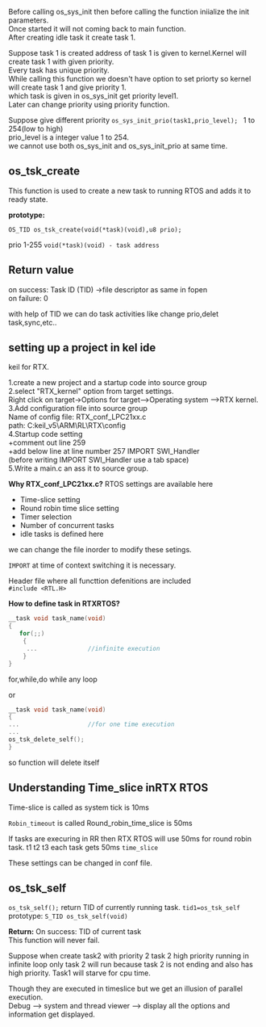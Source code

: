 Before calling os_sys_init then before calling the function iniialize the init parameters.  
Once started it will not coming back to main function.  
After creating idle task it create task 1.  

Suppose task 1 is created address of task 1 is given to kernel.Kernel will create task 1 with given priority.    
Every task has unique priority.  
While calling this function we doesn't have option to set priorty so kernel will create task 1 and give priority 1.   
which task is given in os_sys_init get priority level1.  
Later can change priority using priority function.  

Suppose give different priority `os_sys_init_prio(task1,prio_level); ` 
1 to 254(low to high)  
prio_level is a integer value 1 to 254.    
we cannot use both os_sys_init and os_sys_init_prio at same time.   

## os_tsk_create

This function is used to create a new task to running RTOS and adds it to ready state.  

**prototype:**

`OS_TID os_tsk_create(void(*task)(void),u8 prio);`

prio 1-255
`void(*task)(void) - task address`

## Return value

on success: Task ID (TID)  ->file descriptor as same in fopen  
on failure: 0  

with help of TID we can do task activities like change prio,delet task,sync,etc..  


## setting up a project in kel ide

keil for RTX.

1.create a new project and a startup code into source group  
2.select "RTX_kernel" option from target settings.  
   Right click on target->Options for target-->Operating system -->RTX kernel.  
3.Add configuration file into source group  
  Name of config file: RTX_conf_LPC21xx.c  
  path: C:keil_v5\ARM\RL\RTX\config  
4.Startup code setting  
  +comment out line 259   
  +add below line at line number 257 
       IMPORT SWI_Handler  
(before writing IMPORT SWI_Handler use a tab space)  
5.Write a main.c an ass it to source group.  
  

**Why RTX_conf_LPC21xx.c?** 
RTOS settings are available here
   - Time-slice setting
   - Round robin time slice setting
   - Timer selection
   - Number of concurrent tasks
   - idle tasks is defined here
  
we can change the file inorder to modify these setings.

`IMPORT` at time of context switching it is necessary.
  
Header file where all functtion defenitions are included  
`#include <RTL.H>`

**How to define task in RTXRTOS?**  
```c
__task void task_name(void)
{
   for(;;)
    { 
     ...              //infinite execution 
    }
}
```
for,while,do while any loop

or
```c
__task void task_name(void)
{
...                   //for one time execution  
...
os_tsk_delete_self();
}
```
so function will delete itself


## Understanding Time_slice inRTX RTOS

Time-slice is called as system tick is 10ms  

`Robin_timeout`  is called Round_robin_time_slice is 50ms   

If tasks are execuring in RR then RTX RTOS will use 50ms for round robin task.
t1 t2 t3  each task gets 50ms `time_slice` 

These settings can be changed in conf file.

## os_tsk_self

`os_tsk_self();` return TID of currently running task.
`tid1=os_tsk_self`
prototype:  `S_TID os_tsk_self(void)`

**Return:**
On success: TID of current task  
This function will never fail.  
  
  
Suppose when create task2 with priority 2 task 2 high priority running in infinite loop only task 2 will run because task 2 is not ending and also has high priority.
Task1 will starve for cpu time.  

Though they are executed in timeslice but we get an illusion of parallel execution.  
Debug --> system and thread viewer --> display all the options and information get displayed.

